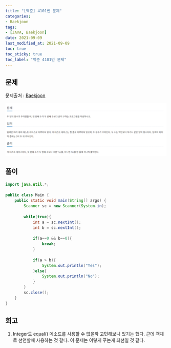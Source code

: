 ```yaml
---
title: "[백준] 4101번 문제"
categories:
- Baekjoon
tags: 
- [JAVA, Baekjoon]
date: 2021-09-09
last_modified_at: 2021-09-09
toc: true
toc_sticky: true
toc_label: "백준 4101번 문제"
---
```


## 문제

문제출처 : [Baekjoon][Baekjoon]

[Baekjoon]: https://www.acmicpc.net/problem/4101

![img](/image/bj_4101.PNG)

## 풀이
```java
import java.util.*;

public class Main {
    public static void main(String[] args) {
        Scanner sc = new Scanner(System.in);

        while(true){
            int a = sc.nextInt();
            int b = sc.nextInt();

            if(a==0 && b==0){
                break;
            }

            if(a > b){
                System.out.println("Yes");
            }else{
                System.out.println("No");
            }
        }
        sc.close();
    }
}
```

## 회고

1. Integer도 equal() 메소드를 사용할 수 없을까 고민해보니 있기는 했다. 근데 객체로 선언할때 사용하는 것 같다. 이 문제는 이렇게 푸는게 최선일 것 같다.


